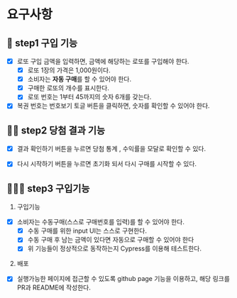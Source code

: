 # 요구사항

## 🎯 step1 구입 기능

- [x] 로또 구입 금액을 입력하면, 금액에 해당하는 로또를 구입해야 한다.
  - [x] 로또 1장의 가격은 1,000원이다.
  - [x] 소비자는 **자동 구매**를 할 수 있어야 한다.
  - [x] 구매한 로또의 개수를 표시한다.
  - [x] 로또 번호는 1부터 45까지의 숫자 6개를 갖는다.
- [x] 복권 번호는 번호보기 토글 버튼을 클릭하면, 숫자를 확인할 수 있어야 한다.

## 🎯🎯 step2 당첨 결과 기능
- [x] 결과 확인하기 버튼을 누르면 당첨 통계 , 수익률을 모달로 확인할 수 있다.
- [x] 다시 시작하기 버튼을 누르면 초기화 되서 다시 구매를 시작할 수 있다.


## 🎯🎯🎯 step3 구입기능
1. 구입기능
-[x] 소비자는 수동구매(스스로 구매번호를 입력)를 할 수 있어야 한다. 
  -[x] 수동 구매를 위한 input UI는 스스로 구현한다.
  -[x] 수동 구매 후 남는 금액이 있다면 자동으로 구매할 수 있어야 한다
  -[x] 위 기능들이 정상적으로 동작하는지 Cypress를 이용해 테스트한다.

 2. 배포
 -[x] 실행가능한 페이지에 접근할 수 있도록 github page 기능을 이용하고, 해당 링크를 PR과 README에 작성한다.



